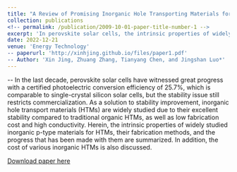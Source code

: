```yaml
---
title: "A Review of Promising Inorganic Hole Transporting Materials for Perovskite Solar Cells"
collection: publications
<!-- permalink: /publication/2009-10-01-paper-title-number-1 -->
excerpt: 'In perovskite solar cells, the intrinsic properties of widely studied inorganic p-type materials for hole transport materials, their fabrication methods, their cost and the progress that has been made with them are summarized. '
date: 2022-12-21
venue: 'Energy Technology'
-- paperurl: 'http://xinhjing.github.io/files/paper1.pdf' 
-- Author: 'Xin Jing, Zhuang Zhang, Tianyang Chen, and Jingshan Luo*'
---
```

-- In the last decade, perovskite solar cells have witnessed great progress with a certified photoelectric conversion efficiency of 25.7%, which is comparable to single-crystal silicon solar cells, but the stability issue still restricts commercialization. As a solution to stability improvement, inorganic hole transport materials (HTMs) are widely studied due to their excellent stability compared to traditional organic HTMs, as well as low fabrication cost and high conductivity. Herein, the intrinsic properties of widely studied inorganic p-type materials for HTMs, their fabrication methods, and the progress that has been made with them are summarized. In addition, the cost of various inorganic HTMs is also discussed. 

[Download paper here](http://xinhjing.github.io/files/paper1.pdf)

<!-- Recommended citation: Your Name, You. (2009). "Paper Title Number 1." <i>Journal 1</i>. 1(1). -->

